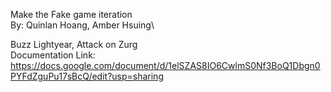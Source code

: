 Make the Fake game iteration\
By: Quinlan Hoang, Amber Hsuing\

Buzz Lightyear, Attack on Zurg\
Documentation Link: https://docs.google.com/document/d/1elSZAS8IO6CwlmS0Nf3BoQ1Dbgn0PYFdZguPu17sBcQ/edit?usp=sharing
